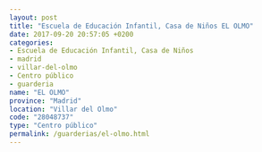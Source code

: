 ```yaml
---
layout: post
title: "Escuela de Educación Infantil, Casa de Niños EL OLMO"
date: 2017-09-20 20:57:05 +0200
categories:
- Escuela de Educación Infantil, Casa de Niños
- madrid
- villar-del-olmo
- Centro público
- guarderia
name: "EL OLMO"
province: "Madrid"
location: "Villar del Olmo"
code: "28048737"
type: "Centro público"
permalink: /guarderias/el-olmo.html
---
```

